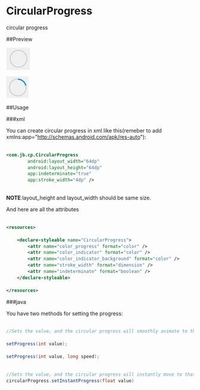 # CircularProgress

circular progress

##Preview

![preview](./images/preview.gif)

![preview](./images/preview_indeterminate.gif)

##Usage

###xml

You can create circular progress in xml like this(remeber to add xmlns:app="http://schemas.android.com/apk/res-auto"):

```xml

<com.jb.cp.CircularProgress
        android:layout_width="64dp"
        android:layout_height="64dp"
        app:indeterminate="true"
        app:stroke_width="4dp" />
		
```

**NOTE**:layout_height and layout_width should be same size.

And here are all the attributes
```xml

<resources>

    <declare-styleable name="CircularProgress">
        <attr name="color_progress" format="color" />
        <attr name="color_indicator" format="color" />
        <attr name="color_indicator_background" format="color" />
        <attr name="stroke_width" format="dimension" />
        <attr name="indeterminate" format="boolean" />
    </declare-styleable>

</resources>

```

###java

You have two methods for setting the progress:

```java

//Sets the value, and the circular progress will smoothly animate to that value with the speed.

setProgress(int value);

setProgress(int value, long speed);

```

```java

//Sets the value, and the circular progress will instantly move to that value.
circularProgress.setInstantProgress(float value)

```
